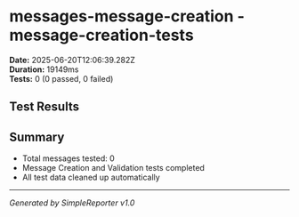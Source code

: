 # messages-message-creation - message-creation-tests

**Date:** 2025-06-20T12:06:39.282Z  
**Duration:** 19149ms  
**Tests:** 0 (0 passed, 0 failed)

## Test Results



## Summary

- Total messages tested: 0
- Message Creation and Validation tests completed
- All test data cleaned up automatically

---
*Generated by SimpleReporter v1.0*
